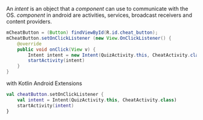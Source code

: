 An _intent_ is an object that a _component_ can use to communicate with the OS. _component_ in android are activities, services, broadcast receivers and content providers.
```java
mCheatButton = (Button) findViewById(R.id.cheat_button);
mCheatButton.setOnClickListener (new View.OnClickListener() {
    @override
    public void onClick(View v) {
        Intent intent = new Intent(QuizActivity.this, CheatActivity.class)
        startActivity(intent)
    }    
}
```
with Kotlin Android Extensions
```kotlin
val cheatButton.setOnClickListener {
    val intent = Intent(QuizActivity.this, CheatActivity.class)
    startActivity(intent)
}
```
